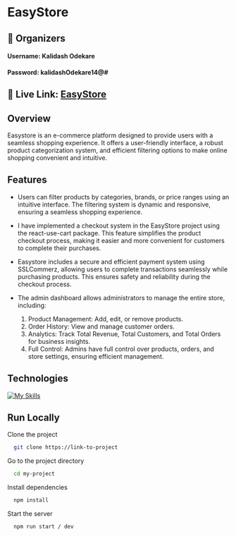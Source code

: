 
# EasyStore




## 👤  Organizers
#### Username: Kalidash Odekare
#### Password: kalidashOdekare14@#


## 🔗 Live Link: [EasyStore](https://easystore-9fd6e.web.app)

## Overview
Easystore is an e-commerce platform designed to provide users with a seamless shopping experience. It offers a user-friendly interface, a robust product categorization system, and efficient filtering options to make online shopping convenient and intuitive.



## Features

- Users can filter products by categories, brands, or price ranges using an intuitive interface. The filtering system is dynamic and responsive, ensuring a seamless shopping experience.

- I have implemented a checkout system in the EasyStore project using the react-use-cart package. This feature simplifies the product checkout process, making it easier and more convenient for customers to complete their purchases.

- Easystore includes a secure and efficient payment system using SSLCommerz, allowing users to complete transactions seamlessly while purchasing products. This ensures safety and reliability during the checkout process.

- The admin dashboard allows administrators to manage the entire store, including:
  1. Product Management: Add, edit, or remove products.
  2. Order History: View and manage customer orders.
  3. Analytics: Track Total Revenue, Total Customers, and Total Orders for business insights.
  4. Full Control: Admins have full control over products, orders, and store settings, ensuring efficient management.

## Technologies
[![My Skills](https://skillicons.dev/icons?i=react,tailwind,nodejs,express,mongodb)](https://skillicons.dev)


## Run Locally

Clone the project

```bash
  git clone https://link-to-project
```

Go to the project directory

```bash
  cd my-project
```

Install dependencies

```bash
  npm install
```

Start the server

```bash
  npm run start / dev
```
